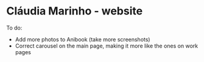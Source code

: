 # Cláudia Marinho - website

To do:
* Add more photos to Anibook (take more screenshots)
* Correct carousel on the main page, making it more like the ones on work pages
